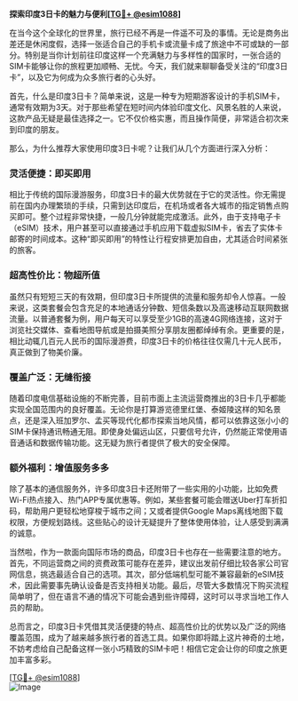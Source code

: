 **探索印度3日卡的魅力与便利[[TG💪+ @esim1088](https://t.me/s/esim1088)]**

在当今这个全球化的世界里，旅行已经不再是一件遥不可及的事情。无论是商务出差还是休闲度假，选择一张适合自己的手机卡或流量卡成了旅途中不可或缺的一部分。特别是当你计划前往印度这样一个充满魅力与多样性的国家时，一张合适的SIM卡能够让你的旅程更加顺畅、无忧。今天，我们就来聊聊备受关注的“印度3日卡”，以及它为何成为众多旅行者的心头好。

首先，什么是印度3日卡？简单来说，这是一种专为短期游客设计的手机SIM卡，通常有效期为3天。对于那些希望在短时间内体验印度文化、风景名胜的人来说，这款产品无疑是最佳选择之一。它不仅价格实惠，而且操作简便，非常适合初次来到印度的朋友。

那么，为什么推荐大家使用印度3日卡呢？让我们从几个方面进行深入分析：

### **灵活便捷：即买即用**
相比于传统的国际漫游服务，印度3日卡的最大优势就在于它的灵活性。你无需提前在国内办理繁琐的手续，只需到达印度后，在机场或者各大城市的指定销售点购买即可。整个过程非常快捷，一般几分钟就能完成激活。此外，由于支持电子卡（eSIM）技术，用户甚至可以直接通过手机应用下载虚拟SIM卡，省去了实体卡邮寄的时间成本。这种“即买即用”的特性让行程安排更加自由，尤其适合时间紧张的旅客。

### **超高性价比：物超所值**
虽然只有短短三天的有效期，但印度3日卡所提供的流量和服务却令人惊喜。一般来说，这类套餐会包含充足的本地通话分钟数、短信条数以及高速移动互联网数据流量。以普通套餐为例，用户每天可以享受至少1GB的高速4G网络连接，这对于浏览社交媒体、查看地图导航或是拍摄美照分享朋友圈都绰绰有余。更重要的是，相比动辄几百元人民币的国际漫游费，印度3日卡的价格往往仅需几十元人民币，真正做到了物美价廉。

### **覆盖广泛：无缝衔接**
随着印度电信基础设施的不断完善，目前市面上主流运营商推出的3日卡几乎都能实现全国范围内的良好覆盖。无论你是打算游览德里红堡、泰姬陵这样的知名景点，还是深入班加罗尔、孟买等现代化都市探索当地风情，都可以依靠这张小小的SIM卡保持通讯畅通无阻。即使身处偏远山区，只要信号允许，仍然能正常使用语音通话和数据传输功能。这无疑为旅行者提供了极大的安全保障。

### **额外福利：增值服务多多**
除了基本的通信服务外，许多印度3日卡还附带了一些实用的小功能，比如免费Wi-Fi热点接入、热门APP专属优惠等。例如，某些套餐可能会赠送Uber打车折扣码，帮助用户更轻松地穿梭于城市之间；又或者提供Google Maps离线地图下载权限，方便规划路线。这些贴心的设计无疑提升了整体使用体验，让人感受到满满的诚意。

当然啦，作为一款面向国际市场的商品，印度3日卡也存在一些需要注意的地方。首先，不同运营商之间的资费政策可能存在差异，建议出发前仔细比较各家公司官网信息，挑选最适合自己的选项。其次，部分低端机型可能不兼容最新的eSIM技术，因此需要事先确认设备是否支持相关功能。最后，尽管大多数情况下购买流程简单明了，但在语言不通的情况下可能会遇到些许障碍，这时可以寻求当地工作人员的帮助。

总而言之，印度3日卡凭借其灵活便捷的特点、超高性价比的优势以及广泛的网络覆盖范围，成为了越来越多旅行者的首选工具。如果你即将踏上这片神奇的土地，不妨考虑给自己配备这样一张小巧精致的SIM卡吧！相信它定会让你的印度之旅更加丰富多彩。

[[TG💪+ @esim1088](https://t.me/s/esim1088)]  
![Image](https://i.postimg.cc/4NQfJmqS/Snipaste-2025-05-13-00-14-12.png)